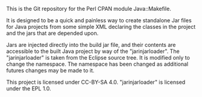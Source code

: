 This is the Git repository for the Perl CPAN module Java::Makefile.

It is designed to be a quick and painless way to create standalone Jar files for Java projects from some simple XML declaring the classes in the project and the jars that are depended upon.

Jars are injected directly into the build jar file, and their contents are accessible to the built Java project by way of the "jarinjarloader". The "jarinjarloader" is taken from the Eclipse source tree. It is modified only to change the namespace. The namespace has been changed as additional futures changes may be made to it.

This project is licensed under CC-BY-SA 4.0. "jarinjarloader" is licensed under the EPL 1.0.